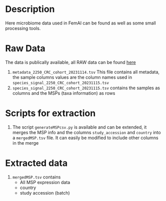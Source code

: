 # Description
Here microbiome data used in FemAI can be found as well as some small 
processing tools.

# Raw Data
The data is publically available, all RAW data can be found [here](https://entrepot.recherche.data.gouv.fr/dataset.xhtml?persistentId=doi:10.57745/7IVO3E)

1. `metadata_2250_CRC_cohort_20231114.tsv`
   This file contains all metadata, the sample columns values are the column
   names used in `species_signal_2250_CRC_cohort_20231115.tsv`
2. `species_signal_2250_CRC_cohort_20231115.tsv` contains the samples as columns
   and the MSPs (taxa information) as rows

# Scripts for extraction
1. The script `generateMSPcsv.py` is available and can be extended, it merges 
   the MSP info and the columns `study_accession` and `country` into a 
   `mergedMSP.tsv` file. It can easily be modified to include other columns in
   the merge

# Extracted data
1. `mergedMSP.tsv` contains
   - All MSP expression data
   - country
   - study accession (batch)